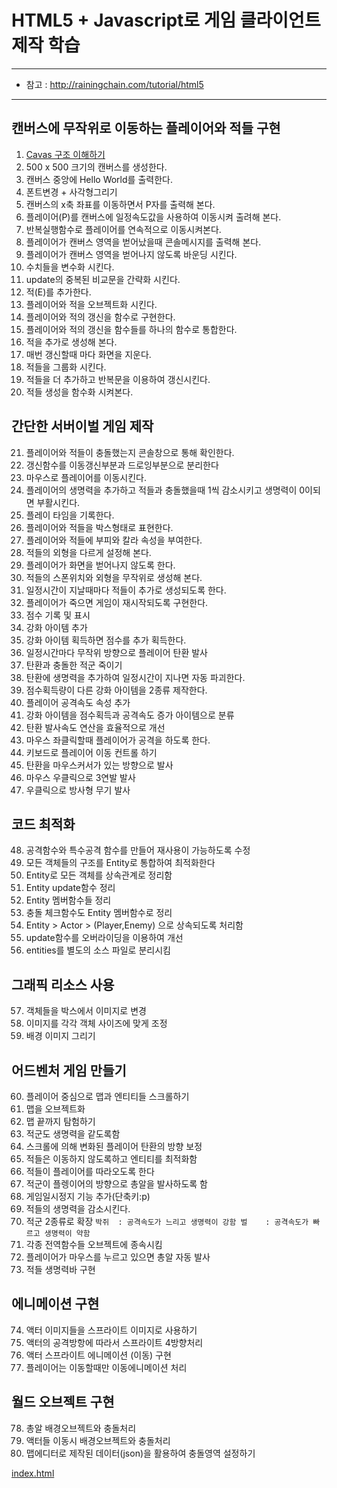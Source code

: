 # HTML5 + Javascript로 게임 클라이언트 제작 학습
---

- 참고 : http://rainingchain.com/tutorial/html5

---

## 캔버스에 무작위로 이동하는 플레이어와 적들 구현
001. [Cavas 구조 이해하기](images/01.jpg)
002. 500 x 500 크기의 캔버스를 생성한다.
003. 캔버스 중앙에 Hello World를 출력한다.
004. 폰트변경 + 사각형그리기
005. 캔버스의 x축 좌표를 이동하면서 P자를 출력해 본다.
006. 플레이어(P)를 캔버스에 일정속도값을 사용하여 이동시켜 출려해 본다.
007. 반복실행함수로 플레이어를 연속적으로 이동시켜본다.
008. 플레이어가 캔버스 영역을 벋어났을때 콘솔메시지를 출력해 본다.
009. 플레이어가 캔버스 영역을 벋어나지 않도록 바운딩 시킨다.
010. 수치들을 변수화 시킨다.
011. update의 중복된 비교문을 간략화 시킨다.
012. 적(E)를 추가한다.
013. 플레이어와 적을 오브젝트화 시킨다.
014. 플레이어와 적의 갱신을 함수로 구현한다.
015. 플레이어와 적의 갱신을 함수들를 하나의 함수로 통합한다.
016. 적을 추가로 생성해 본다.
017. 매번 갱신할때 마다 화면을 지운다.
018. 적들을 그룹화 시킨다.
019. 적들을 더 추가하고 반복문을 이용하여 갱신시킨다.
020. 적들 생성을 함수화 시켜본다.

## 간단한 서버이벌 게임 제작
021. 플레이어와 적들이 충돌했는지 콘솔창으로 통해 확인한다.
022. 갱신함수를 이동갱신부분과 드로잉부분으로 분리한다
023. 마우스로 플레이어를 이동시킨다.
024. 플레이어의 생명력을 추가하고 적들과 충돌했을때 1씩 감소시키고 생명력이 0이되면 부활시킨다.
025. 플레이 타임을 기록한다.
026. 플레이어와 적들을 박스형태로 표현한다.
027. 플레이어와 적들에 부피와 칼라 속성을 부여한다.
028. 적들의 외형을 다르게 설정해 본다.
029. 플레이어가 화면을 벋어나지 않도록 한다.
030. 적들의 스폰위치와 외형을 무작위로 생성해 본다.
031. 일정시간이 지날때마다 적들이 추가로 생성되도록 한다.
032. 플레이어가 죽으면 게임이 재시작되도록 구현한다.
033. 점수 기록 및 표시
034. 강화 아이템 추가
035. 강화 아이템 획득하면 점수를 추가 획득한다.
036. 일정시간마다 무작위 방향으로 플레이어 탄환 발사
037. 탄환과 충돌한 적군 죽이기
038. 탄환에 생명력을 추가하여 일정시간이 지나면 자동 파괴한다.
039. 점수획득량이 다른 강화 아이템을 2종류 제작한다.
040. 플레이어 공격속도 속성 추가
041. 강화 아이템을 점수획득과 공격속도 증가 아이템으로 분류
042. 탄환 발사속도 연산을 효율적으로 개선
043. 마우스 좌클릭할때 플레이어가 공격을 하도록 한다.
044. 키보드로 플레이어 이동 컨트롤 하기
045. 탄환을 마우스커서가 있는 방향으로 발사
046. 마우스 우클릭으로 3연발 발사
047. 우클릭으로 방사형 무기 발사

## 코드 최적화
048. 공격함수와 특수공격 함수를 만들어 재사용이 가능하도록 수정
049. 모든 객체들의 구조를 Entity로 통합하여 최적화한다
050. Entity로 모든 객체를 상속관계로 정리함
051. Entity update함수 정리
052. Entity 멤버함수들 정리
053. 충돌 체크함수도 Entity 멤버함수로 정리
054. Entity > Actor > (Player,Enemy) 으로 상속되도록 처리함
055. update함수를 오버라이딩을 이용하여 개선
056. entities를 별도의 소스 파일로 분리시킴

## 그래픽 리소스 사용
057. 객체들을 박스에서 이미지로 변경
058. 이미지를 각각 객체 사이즈에 맞게 조정
059. 배경 이미지 그리기

## 어드벤처 게임 만들기
060. 플레이어 중심으로 맵과 엔티티들 스크롤하기
061. 맵을 오브젝트화
062. 맵 끝까지 탐험하기
063. 적군도 생명력을 같도록함
064. 스크롤에 의해 변화된 플레이어 탄환의 방향 보정
065. 적들은 이동하지 않도록하고 엔티티를 최적화함
066. 적들이 플레이어를 따라오도록 한다
067. 적군이 플렝이어의 방향으로 총알을 발사하도록 함
068. 게임일시정지 기능 추가(단축키:p)
069. 적들의 생명력을 감소시킨다.
070. 적군 2종류로 확장
    ```
    박쥐  : 공격속도가 느리고 생명력이 강함
    벌    : 공격속도가 빠르고 생명력이 약함
    ```
071. 각종 전역함수들 오브젝트에 종속시킴
072. 플레이어가 마우스를 누르고 있으면 총알 자동 발사
073. 적들 생명력바 구현

## 에니메이션 구현
074. 액터 이미지들을 스프라이트 이미지로 사용하기
075. 액터의 공격방항에 따라서 스프라이트 4방향처리
076. 액터 스프라이트 에니메이션 (이동) 구현
077. 플레이어는 이동할때만 이동에니메이션 처리

## 월드 오브젝트 구현
078. 총알 배경오브젝트와 충돌처리
079. 액터들 이동시 배경오브젝트와 충돌처리
080. 맵에디터로 제작된 데이터(json)을 활용하여 충돌영역 설정하기

[index.html](../../01-sample/index.html)
